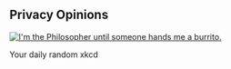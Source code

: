 ## Privacy Opinions
[![I'm the Philosopher until someone hands me a burrito.](https://imgs.xkcd.com/comics/privacy_opinions.png)](https://xkcd.com/1269/ "I'm the Philosopher until someone hands me a burrito.")

Your daily random xkcd
